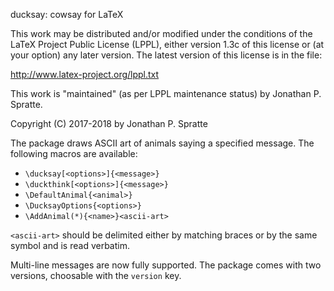 ducksay: cowsay for LaTeX

This work may be distributed and/or modified under the conditions of the LaTeX
Project Public License (LPPL), either version 1.3c of this license or (at your
option) any later version. The latest version of this license is in the file:

  http://www.latex-project.org/lppl.txt

This work is "maintained" (as per LPPL maintenance status) by
  Jonathan P. Spratte.

Copyright (C) 2017-2018 by Jonathan P. Spratte

The package draws ASCII art of animals saying a specified message. The following
macros are available:

 - `\ducksay[<options>]{<message>}`
 - `\duckthink[<options>]{<message>}`
 - `\DefaultAnimal{<animal>}`
 - `\DucksayOptions{<options>}`
 - `\AddAnimal(*){<name>}<ascii-art>`

`<ascii-art>` should be delimited either by matching braces or by the same
symbol and is read verbatim.

Multi-line messages are now fully supported. The package comes with two
versions, choosable with the `version` key.
